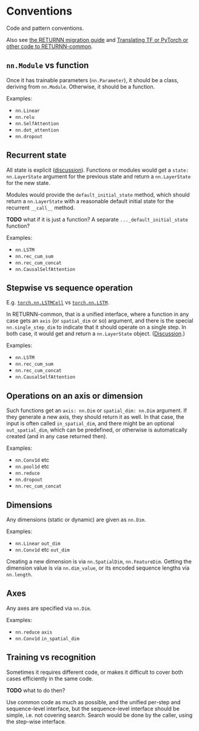 # Conventions

Code and pattern conventions.

Also see [the RETURNN migration guide](https://github.com/rwth-i6/returnn_common/blob/main/nn/Migration.md)
and [Translating TF or PyTorch or other code to RETURNN-common](https://github.com/rwth-i6/returnn_common/wiki/Translating-TF-or-PyTorch-or-other-code-to-returnn_common).


## `nn.Module` vs function

Once it has trainable parameters (`nn.Parameter`),
it should be a class, deriving from `nn.Module`.
Otherwise, it should be a function.

Examples:

* `nn.Linear`
* `nn.relu`
* `nn.SelfAttention`
* `nn.dot_attention`
* `nn.dropout`


## Recurrent state

All state is explicit
([discussion](https://github.com/rwth-i6/returnn_common/issues/31)).
Functions or modules would get a `state: nn.LayerState` argument
for the previous state
and return a `nn.LayerState` for the new state.

Modules would provide the `default_initial_state` method,
which should return a `nn.LayerState`
with a reasonable default initial state
for the recurrent `__call__` method.

**TODO** what if it is just a function?
A separate `..._default_initial_state` function?

Examples:

* `nn.LSTM`
* `nn.rec_cum_sum`
* `nn.rec_cum_concat`
* `nn.CausalSelfAttention`


## Stepwise vs sequence operation

E.g. [`torch.nn.LSTMCell`](https://pytorch.org/docs/stable/generated/torch.nn.LSTMCell.html#torch.nn.LSTMCell)
vs [`torch.nn.LSTM`](https://pytorch.org/docs/stable/generated/torch.nn.LSTM.html).

In RETURNN-common, that is a unified interface,
where a function in any case gets an `axis` (or `spatial_dim` or so) argument,
and there is the special `nn.single_step_dim` to indicate that it should operate on a single step.
In both case, it would get and return a `nn.LayerState` object.
([Discussion](https://github.com/rwth-i6/returnn_common/issues/81).)

Examples:

* `nn.LSTM`
* `nn.rec_cum_sum`
* `nn.rec_cum_concat`
* `nn.CausalSelfAttention`


## Operations on an axis or dimension

Such functions get an `axis: nn.Dim` or `spatial_dim: nn.Dim` argument.
If they generate a new axis, they should return it as well.
In that case, the input is often called `in_spatial_dim`,
and there might be an optional `out_spatial_dim`,
which can be predefined, or otherwise is automatically created
(and in any case returned then).

Examples:

* `nn.Conv1d` etc
* `nn.pool1d` etc
* `nn.reduce`
* `nn.dropout`
* `nn.rec_cum_concat`


## Dimensions

Any dimensions (static or dynamic) are given as `nn.Dim`.

Examples:

* `nn.Linear` `out_dim`
* `nn.Conv1d` etc `out_dim`

Creating a new dimension is via `nn.SpatialDim`, `nn.FeatureDim`.
Getting the dimension value is via `nn.dim_value`,
or its encoded sequence lengths via `nn.length`.


## Axes

Any axes are specified via `nn.Dim`.

Examples:

* `nn.reduce` `axis`
* `nn.Conv1d` `in_spatial_dim`


## Training vs recognition

Sometimes it requires different code,
or makes it difficult to cover both cases efficiently in the same code.

**TODO** what to do then?

Use common code as much as possible,
and the unified per-step and sequence-level interface,
but the sequence-level interface should be simple,
i.e. not covering search.
Search would be done by the caller, using the step-wise interface.
